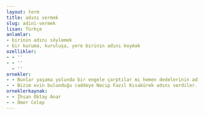 ```yaml
---
layout: term
title: adını vermek
slug: adini-vermek
lisan: Türkçe
anlamlar:
- birinin adını söylemek
- bir kuruma, kuruluşa, yere birinin adını koymak
ozellikler:
- - ''
- - ''
  - ''
ornekler:
- - Bunlar yaşama yolunda bir engele çarptılar mı hemen dedelerinin adını verirler ve kendilerini güçlükten sıyırıp çıkarırlardı.
- - Bizim evin bulunduğu caddeye Necip Fazıl Kısakürek adını verdiler.
orneklerkaynak:
- - İhsan Oktay Anar
- - Ömer Celep
---
```

